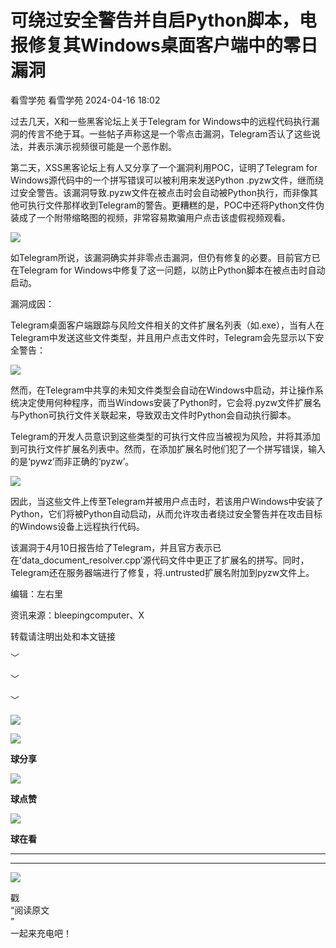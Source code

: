 #  可绕过安全警告并自启Python脚本，电报修复其Windows桌面客户端中的零日漏洞   
看雪学苑  看雪学苑   2024-04-16 18:02  
  
过去几天，X和一些黑客论坛上关于Telegram for Windows中的远程代码执行漏洞的传言不绝于耳。一些帖子声称这是一个零点击漏洞，Telegram否认了这些说法，并表示演示视频很可能是一个恶作剧。  
  
  
第二天，XSS黑客论坛上有人又分享了一个漏洞利用POC，证明了Telegram for Windows源代码中的一个拼写错误可以被利用来发送Python .pyzw文件，继而绕过安全警告。该漏洞导致.pyzw文件在被点击时会自动被Python执行，而非像其他可执行文件那样收到Telegram的警告。更糟糕的是，POC中还将Python文件伪装成了一个附带缩略图的视频，非常容易欺骗用户点击该虚假视频观看。  
  
  
![](https://mmbiz.qpic.cn/sz_mmbiz_png/1UG7KPNHN8HWLbu3juiaxmwJDQwmbiccibBDAzJqn7hTkwR6pLTQ7LaU0Y9IibAAXjzeEWtIH6CTDoBaLrKaNSH6XA/640?wx_fmt=png&from=appmsg "")  
  
  
如Telegram所说，该漏洞确实并非零点击漏洞，但仍有修复的必要。目前官方已在Telegram for Windows中修复了这一问题，以防止Python脚本在被点击时自动启动。  
  
  
漏洞成因：  
  
  
Telegram桌面客户端跟踪与风险文件相关的文件扩展名列表（如.exe），当有人在Telegram中发送这些文件类型，并且用户点击文件时，Telegram会先显示以下安全警告：  
  
  
![](https://mmbiz.qpic.cn/sz_mmbiz_png/1UG7KPNHN8HWLbu3juiaxmwJDQwmbiccibBQP9L0gPOoYQ5KZdyYlaVjqRiaZqeaynzznMgCASksE99hmV1lQvI54g/640?wx_fmt=png&from=appmsg "")  
  
  
然而，在Telegram中共享的未知文件类型会自动在Windows中启动，并让操作系统决定使用何种程序，而当Windows安装了Python时，它会将.pyzw文件扩展名与Python可执行文件关联起来，导致双击文件时Python会自动执行脚本。  
  
  
Telegram的开发人员意识到这些类型的可执行文件应当被视为风险，并将其添加到可执行文件扩展名列表中。然而，在添加扩展名时他们犯了一个拼写错误，输入的是‘pywz’而非正确的‘pyzw’。  
  
  
![](https://mmbiz.qpic.cn/sz_mmbiz_png/1UG7KPNHN8HWLbu3juiaxmwJDQwmbiccibBnE6NRksvEm5je4zjO0W7XyzImh0ybYu7sewXnIv3l94tfX5vZY5tag/640?wx_fmt=png&from=appmsg "")  
  
  
因此，当这些文件上传至Telegram并被用户点击时，若该用户Windows中安装了Python，它们将被Python自动启动，从而允许攻击者绕过安全警告并在攻击目标的Windows设备上远程执行代码。  
  
  
该漏洞于4月10日报告给了Telegram，并且官方表示已在‘data_document_resolver.cpp’源代码文件中更正了扩展名的拼写。同时，Telegram还在服务器端进行了修复，将.untrusted扩展名附加到pyzw文件上。  
  
  
  
编辑：左右里  
  
资讯来源：bleepingcomputer、X  
  
转载请注明出处和本文链接  
  
  
  
﹀  
  
﹀  
  
﹀  
  
  
![](https://mmbiz.qpic.cn/mmbiz_jpg/Uia4617poZXP96fGaMPXib13V1bJ52yHq9ycD9Zv3WhiaRb2rKV6wghrNa4VyFR2wibBVNfZt3M5IuUiauQGHvxhQrA/640?wx_fmt=jpeg "")  
  
![](https://mmbiz.qpic.cn/sz_mmbiz_gif/1UG7KPNHN8E9S6vNnUMRCOictT4PicNGMgHmsIkOvEno4oPVWrhwQCWNRTquZGs2ZLYic8IJTJBjxhWVoCa47V9Rw/640?wx_fmt=gif "")  
  
**球分享**  
  
![](https://mmbiz.qpic.cn/sz_mmbiz_gif/1UG7KPNHN8E9S6vNnUMRCOictT4PicNGMgHmsIkOvEno4oPVWrhwQCWNRTquZGs2ZLYic8IJTJBjxhWVoCa47V9Rw/640?wx_fmt=gif "")  
  
**球点赞**  
  
![](https://mmbiz.qpic.cn/sz_mmbiz_gif/1UG7KPNHN8E9S6vNnUMRCOictT4PicNGMgHmsIkOvEno4oPVWrhwQCWNRTquZGs2ZLYic8IJTJBjxhWVoCa47V9Rw/640?wx_fmt=gif "")  
  
**球在看**  
  
****  
****  
  
![](https://mmbiz.qpic.cn/mmbiz_gif/1UG7KPNHN8FxuBNT7e2ZEfQZgBuH2GkFjvK4tzErD5Q56kwaEL0N099icLfx1ZvVvqzcRG3oMtIXqUz5T9HYKicA/640?wx_fmt=gif "")  
  
戳  
“阅读原文  
”  
一起来充电吧！  
  
